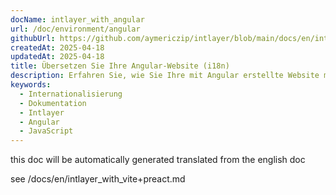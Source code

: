 ```yaml
---
docName: intlayer_with_angular
url: /doc/environment/angular
githubUrl: https://github.com/aymericzip/intlayer/blob/main/docs/en/intlayer_with_angular.md
createdAt: 2025-04-18
updatedAt: 2025-04-18
title: Übersetzen Sie Ihre Angular-Website (i18n)
description: Erfahren Sie, wie Sie Ihre mit Angular erstellte Website mehrsprachig gestalten können. Folgen Sie der Dokumentation zur Internationalisierung (i18n) und Übersetzung.
keywords:
  - Internationalisierung
  - Dokumentation
  - Intlayer
  - Angular
  - JavaScript
---
```


this doc will be automatically generated translated from the english doc

see /docs/en/intlayer_with_vite+preact.md
